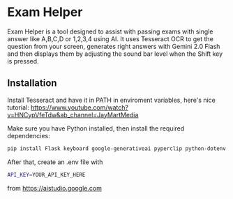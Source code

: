 # Exam Helper

Exam Helper is a tool designed to assist with passing exams with single answer like A,B,C,D or 1,2,3,4 using AI. 
It uses Tesseract OCR to get the question from your screen, generates right answers with Gemini 2.0 Flash and then displays them by adjusting the sound bar level when the Shift key is pressed.

## Installation

Install Tesseract and have it in PATH in enviroment variables, here's nice tutorial: https://www.youtube.com/watch?v=HNCypVfeTdw&ab_channel=JayMartMedia

Make sure you have Python installed, then install the required dependencies:

```bash
pip install Flask keyboard google-generativeai pyperclip python-dotenv
```
After that, create an .env file with 
```bash
API_KEY=YOUR_API_KEY_HERE
```
from https://aistudio.google.com
